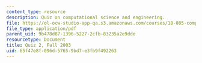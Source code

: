 ```yaml
---
content_type: resource
description: Quiz on computational science and engineering.
file: https://ol-ocw-studio-app-qa.s3.amazonaws.com/courses/18-085-computational-science-and-engineering-i-fall-2008/65f47e8f096d57659bd7e3fb9f492263_q218085f03.pdf
file_type: application/pdf
parent_uid: 9b478d87-1396-5227-2cfb-83235a2e9dde
resourcetype: Document
title: Quiz 2, Fall 2003
uid: 65f47e8f-096d-5765-9bd7-e3fb9f492263
---
```

